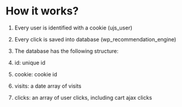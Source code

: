 # How it works?

1. Every user is identified with a cookie (ujs_user)
2. Every click is saved into database (wp_recommendation_engine)
3. The database has the following structure:

  1. id: unique id
  2. cookie: cookie id
  3. visits: a date array of visits
  4. clicks: an array of user clicks, including cart ajax clicks
   
